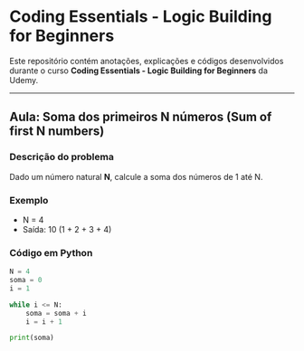 # Coding Essentials - Logic Building for Beginners

Este repositório contém anotações, explicações e códigos desenvolvidos durante o curso **Coding Essentials - Logic Building for Beginners** da Udemy.

---

## Aula: Soma dos primeiros N números (Sum of first N numbers)

### Descrição do problema

Dado um número natural **N**, calcule a soma dos números de 1 até N.

### Exemplo

- N = 4  
- Saída: 10 (1 + 2 + 3 + 4)

### Código em Python

```python
N = 4
soma = 0
i = 1

while i <= N:
    soma = soma + i
    i = i + 1

print(soma)
